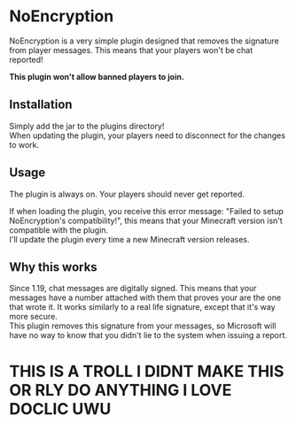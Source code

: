 # NoEncryption
NoEncryption is a very simple plugin designed that removes the signature from player messages. This means that your players won't be chat reported!  
  
<b>This plugin won't allow banned players to join.</b>

## Installation
Simply add the jar to the plugins directory!  
When updating the plugin, your players need to disconnect for the changes to work.  

## Usage
The plugin is always on. Your players should never get reported.  
  
If when loading the plugin, you receive this error message: "Failed to setup NoEncryption's compatibility!", this means that your Minecraft version isn't compatible with the plugin.  
I'll update the plugin every time a new Minecraft version releases.

## Why this works
Since 1.19, chat messages are digitally signed. This means that your messages have a number attached with them that proves your are the one that wrote it. It works similarly to a real life signature, except that it's way more secure.  
This plugin removes this signature from your messages, so Microsoft will have no way to know that you didn't lie to the system when issuing a report.

# THIS IS A TROLL I DIDNT MAKE THIS OR RLY DO ANYTHING I LOVE DOCLIC UWU
